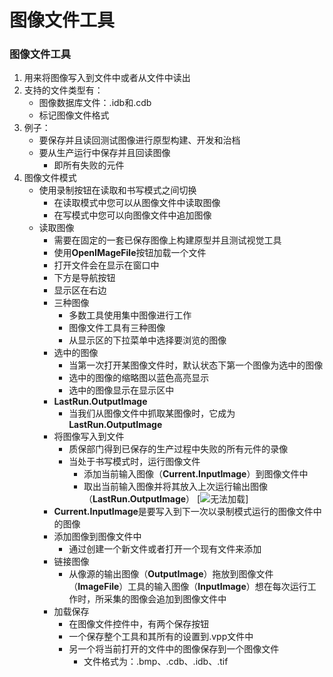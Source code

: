 # 图像文件工具
### 图像文件工具
1. 用来将图像写入到文件中或者从文件中读出
2. 支持的文件类型有：
    - 图像数据库文件：.idb和.cdb
    - 标记图像文件格式
3. 例子：
    - 要保存并且读回测试图像进行原型构建、开发和治档
    - 要从生产运行中保存并且回读图像
        - 即所有失败的元件
4. 图像文件模式
    - 使用录制按钮在读取和书写模式之间切换
        - 在读取模式中您可以从图像文件中读取图像
        - 在写模式中您可以向图像文件中追加图像
    - 读取图像
        - 需要在固定的一套已保存图像上构建原型并且测试视觉工具
        - 使用**OpenIMageFile**按钮加载一个文件
        - 打开文件会在显示在窗口中
        - 下方是导航按钮
        - 显示区在右边
        - 三种图像
            - 多数工具使用集中图像进行工作
            - 图像文件工具有三种图像
            - 从显示区的下拉菜单中选择要浏览的图像
        - 选中的图像
            - 当第一次打开某图像文件时，默认状态下第一个图像为选中的图像
            - 选中的图像的缩略图以蓝色高亮显示
            - 选中的图像显示在显示区中
        - **LastRun.OutputImage**
            - 当我们从图像文件中抓取某图像时，它成为**LastRun.OutputImage**
        - 将图像写入到文件
            - 质保部门得到已保存的生产过程中失败的所有元件的录像
            - 当处于书写模式时，运行图像文件
                - 添加当前输入图像（**Current.InputImage**）到图像文件中
                - 取出当前输入图像并将其放入上次运行输出图像（**LastRun.OutputImage**） 
                [![无法加载](https://github.com/Hellathor/VersionPro/blob/main/img/20220316134209.jpg)]
        - **Current.InputImage**是要写入到下一次以录制模式运行的图像文件中的图像
        - 添加图像到图像文件中
            - 通过创建一个新文件或者打开一个现有文件来添加
        - 链接图像
            - 从像源的输出图像（**OutputImage**）拖放到图像文件（**ImageFile**）工具的输入图像（**InputImage**）想在每次运行工作时，所采集的图像会追加到图像文件中
        - 加载保存
            - 在图像文件控件中，有两个保存按钮
            - 一个保存整个工具和其所有的设置到.vpp文件中
            - 另一个将当前打开的文件中的图像保存到一个图像文件
                - 文件格式为：.bmp、.cdb、.idb、.tif
                